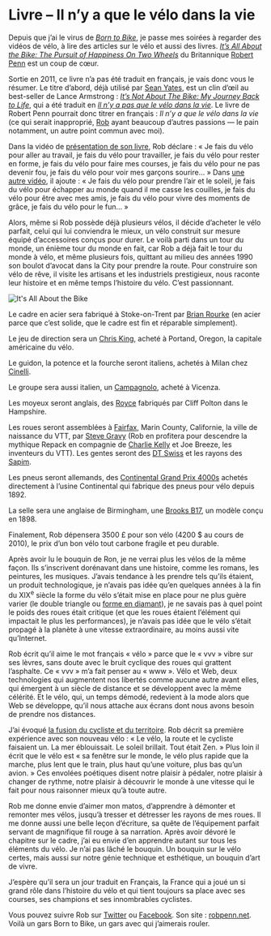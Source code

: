 # Livre &#8211; Il n’y a que le vélo dans la vie

Depuis que j’ai le virus de [*Born to Bike*](https://tcrouzet.com/borntobike/), je passe mes soirées à regarder des vidéos de vélo, à lire des articles sur le vélo et aussi des livres. [*It’s All About the Bike: The Pursuit of Happiness On Two Wheels*](https://www.amazon.fr/Its-All-About-Bike-Happiness/dp/0141043792/) du Britannique [Robert Penn](https://robpenn.net/) est un coup de cœur.<span id="more-50522"></span>

Sortie en 2011, ce livre n’a pas été traduit en français, je vais donc vous le résumer. Le titre d’abord, déjà utilisé par [Sean Yates](https://www.amazon.fr/Sean-Yates-About-Bike-Autobiography-ebook/dp/B00CQ1D260/), est un clin d’œil au best-seller de Lance Armstrong : [*It’s Not About The Bike: My Journey Back to Life*](https://www.amazon.fr/Its-Not-About-Bike-Journey/dp/0224060872/), qui a été traduit en [*Il n’y a pas que le vélo dans la vie*](https://www.amazon.fr/pas-que-v%C3%A9lo-dans-vie/dp/2226115722/). Le livre de Robert Penn pourrait donc titrer en français : *Il n’y a que le vélo dans la vie* (ce qui serait inapproprié, [Rob](https://en.wikipedia.org/wiki/Rob_Penn) ayant beaucoup d’autres passions — le pain notamment, un autre point commun avec moi).

Dans la vidéo de [présentation de son livre](https://www.youtube.com/embed/qo2EodFXJPg), Rob déclare : « Je fais du vélo pour aller au travail, je fais du vélo pour travailler, je fais du vélo pour rester en forme, je fais du vélo pour faire mes courses, je fais du vélo pour ne pas devenir fou, je fais du vélo pour voir mes garçons sourire… » Dans [une autre vidéo](https://www.youtube.com/watch?v=mQ7Q8NNg_Io&t=1290s), il ajoute : « Je fais du vélo pour prendre l’air et le soleil, je fais du vélo pour échapper au monde quand il me casse les couilles, je fais du vélo pour être avec mes amis, je fais du vélo pour vivre des moments de grâce, je fais du vélo pour le fun… »

<div class="iframe" id="iframe3"></div>
Alors, même si Rob possède déjà plusieurs vélos, il décide d’acheter le vélo parfait, celui qui lui conviendra le mieux, un vélo construit sur mesure équipé d’accessoires conçus pour durer. Le voilà parti dans un tour du monde, un énième tour du monde en fait, car Rob a déjà fait le tour du monde à vélo, et même plusieurs fois, quittant au milieu des années 1990 son boulot d’avocat dans la City pour prendre la route. Pour construire son vélo de rêve, il visite les artisans et les industriels prestigieux, nous raconte leur histoire et en même temps l’histoire du vélo. C’est passionnant.

![It's All About the Bike](https://tcrouzet.com/images_tc/2018/12/banner_about-the-bike.jpg)

Le cadre en acier sera fabriqué à Stoke-on-Trent par [Brian Rourke](https://www.rourke.biz/) (en acier parce que c’est solide, que le cadre est fin et réparable simplement).

Le jeu de direction sera un [Chris King](https://chrisking.com/collections/chris-king-headsets), acheté à Portand, Oregon, la capitale américaine du vélo.

Le guidon, la potence et la fourche seront italiens, achetés à Milan chez [Cinelli](http://cinelli.it/en/).

Le groupe sera aussi italien, un [Campagnolo](https://www.campagnolo.com/WW/fr), acheté à Vicenza.

Les moyeux seront anglais, des [Royce](http://www.royceuk.co.uk/Hubs/) fabriqués par Cliff Polton dans le Hampshire.

Les roues seront assemblées à [Fairfax](https://en.wikipedia.org/wiki/Fairfax,_California), Marin County, Californie, la ville de naissance du VTT, par [Steve Gravy](https://www.yelp.com/biz/gravywheels-fort-bragg) (Rob en profitera pour descendre la mythique Repack en compagnie de [Charlie Kelly](http://sonic.net/~ckelly/Seekay/index.htm) et Joe Breeze, les inventeurs du VTT). Les gentes seront des [DT Swiss](https://www.dtswiss.com/fr/) et les rayons des [Sapim](https://www.sapim.be/).

Les pneus seront allemands, des [Continental Grand Prix 4000s](https://www.continental-tires.com/bicycle/tires/race-tires/grand-prix-4000-s2) achetés directement à l’usine Continental qui fabrique des pneus pour vélo depuis 1892.

La selle sera une anglaise de Birmingham, une [Brooks B17](https://www.brooksengland.com/en_us/b17-special-titanium-3.html), un modèle conçu en 1898.

Finalement, Rob dépensera 3500 £ pour son vélo (4200 $ au cours de 2010), le prix d’un bon vélo tout carbone fragile et peu durable.

Après avoir lu le bouquin de Ron, je ne verrai plus les vélos de la même façon. Ils s’inscrivent dorénavant dans une histoire, comme les romans, les peintures, les musiques. J’avais tendance à les prendre tels qu’ils étaient, un produit technologique, je n’avais pas idée qu’en quelques années à la fin du XIX<sup>e</sup> siècle la forme du vélo s’était mise en place pour ne plus guère varier (le double triangle ou [forme en diamant](https://fr.wikipedia.org/wiki/Cadre_de_bicyclette)), je ne savais pas à quel point le poids des roues était critique (et que les roues étaient l’élément qui impactait le plus les performances), je n’avais pas idée que le vélo s’était propagé à la planète à une vitesse extraordinaire, au moins aussi vite qu’Internet.

Rob écrit qu’il aime le mot français « vélo » parce que le « vvv » vibre sur ses lèvres, sans doute avec le bruit cyclique des roues qui grattent l’asphalte. Ce « vvv » m’a fait penser au « www ». Vélo et Web, deux technologies qui augmentent nos libertés comme aucune autre avant elles, qui émergent à un siècle de distance et se développent avec la même célérité. Et le vélo, qui, un temps démodé, redevient à la mode alors que Web se développe, qu’il nous attache aux écrans dont nous avons besoin de prendre nos distances.

J’ai évoqué [la fusion du cycliste et du territoire](https://tcrouzet.com/2018/12/10/etre-territoire/). Rob décrit sa première expérience avec son nouveau vélo : « Le vélo, la route et le cycliste faisaient un. La mer éblouissait. Le soleil brillait. Tout était Zen. » Plus loin il écrit que le vélo est « sa fenêtre sur le monde, le vélo plus rapide que la marche, plus lent que le train, plus haut qu’une voiture, plus bas qu’un avion. » Ces envolées poétiques disent notre plaisir à pédaler, notre plaisir à changer de rythme, notre plaisir à découvrir le monde à une vitesse qui le fait pour nous raisonner mieux qu’à toute autre.

Rob me donne envie d’aimer mon matos, d’apprendre à démonter et remonter mes vélos, jusqu’à tresser et détresser les rayons de mes roues. Il me donne aussi une belle leçon d’écriture, sa quête de l’équipement parfait servant de magnifique fil rouge à sa narration. Après avoir dévoré le chapitre sur le cadre, j’ai eu envie d’en apprendre autant sur tous les éléments du vélo. Je n’ai pas lâché le bouquin. Un bouquin sur le vélo certes, mais aussi sur notre génie technique et esthétique, un bouquin d’art de vivre.

J’espère qu’il sera un jour traduit en Français, la France qui a joué un si grand rôle dans l’histoire du vélo et qui tient toujours sa place avec ses courses, ses champions et ses innombrables cyclistes.

Vous pouvez suivre Rob sur [Twitter](https://twitter.com/lateraltruth) ou [Facebook](https://www.facebook.com/robert.penn.7549). Son site : [robpenn.net](https://robpenn.net/). Voilà un gars Born to Bike, un gars avec qui j’aimerais rouler.